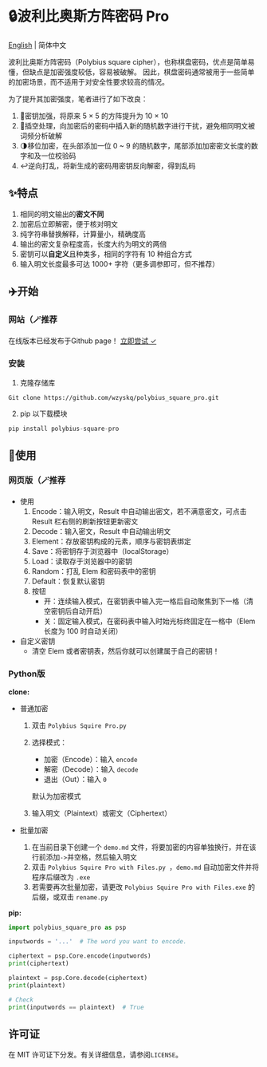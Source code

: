 # 🔒波利比奥斯方阵密码 Pro

[English](README.md) | 简体中文

波利比奥斯方阵密码（Polybius square cipher），也称棋盘密码，优点是简单易懂，但缺点是加密强度较低，容易被破解。
因此，棋盘密码通常被用于一些简单的加密场景，而不适用于对安全性要求较高的情况。

为了提升其加密强度，笔者进行了如下改良：
1. 🏁密钥加强，将原来 5 × 5 的方阵提升为 10 × 10
2. 🔐插空处理，向加密后的密码中插入新的随机数字进行干扰，避免相同明文被词频分析破解
3. 🌗移位加密，在头部添加一位 0 ~ 9 的随机数字，尾部添加加密密文长度的数字和及一位校验码
4. ↩️逆向打乱，将新生成的密码用密钥反向解密，得到乱码

## ✨特点
1. 相同的明文输出的**密文不同**
2. 加密后立即解密，便于核对明文
3. 纯字符串替换解释，计算量小，精确度高
4. 输出的密文复杂程度高，长度大约为明文的两倍
5. 密钥可以**自定义**且种类多，相同的字符有 10 种组合方式
6. 输入明文长度最多可达 1000+ 字符（更多调参即可，但不推荐）

## ✈️开始

### 网站（🪄推荐

在线版本已经发布于Github page！ [立即尝试 ✓](https://wzyskq.github.io/polybius_square_pro/)

### 安装

1. 克隆存储库
```shell
Git clone https://github.com/wzyskq/polybius_square_pro.git
```
2. pip 以下载模块
```python
pip install polybius-square-pro
```

## 🎉使用

### 网页版（🪄推荐

- 使用
    1. Encode：输入明文，Result 中自动输出密文，若不满意密文，可点击 Result 栏右侧的刷新按钮更新密文
    2. Decode：输入密文，Result 中自动输出明文
    3. Element：存放密钥构成的元素，顺序与密钥表绑定
    4. Save：将密钥存于浏览器中（localStorage）
    5. Load：读取存于浏览器中的密钥
    6. Random：打乱 Elem 和密码表中的密钥
    7. Default：恢复默认密钥
    8. 按钮
        - 开：连续输入模式，在密钥表中输入完一格后自动聚焦到下一格（清空密钥后自动开启）
        - 关：固定输入模式，在密码表中输入时始光标终固定在一格中（Elem 长度为 100 时自动关闭）
- 自定义密钥
    - 清空 Elem 或者密钥表，然后你就可以创建属于自己的密钥！


### Python版

**clone:**

- 普通加密
    1. 双击 `Polybius Squire Pro.py`
    2. 选择模式：

       - 加密（Encode）：输入 `encode`
       - 解密（Decode）：输入 `decode`
       - 退出（Out）：输入 `0`

       默认为加密模式
    3. 输入明文（Plaintext）或密文（Ciphertext）
    
- 批量加密

    1. 在当前目录下创建一个 `demo.md` 文件，将要加密的内容单独换行，并在该行前添加`->`并空格，然后输入明文
    2. 双击 `Polybius Squire Pro with Files.py `，`demo.md` 自动加密文件并将程序后缀改为 `.exe`
    3. 若需要再次批量加密，请更改 `Polybius Squire Pro with Files.exe` 的后缀，或双击 `rename.py`

**pip:**

```python
import polybius_square_pro as psp

inputwords = '...'  # The word you want to encode.

ciphertext = psp.Core.encode(inputwords)
print(ciphertext)

plaintext = psp.Core.decode(ciphertext)
print(plaintext)

# Check
print(inputwords == plaintext)  # True
```

## 许可证

在 MIT 许可证下分发。有关详细信息，请参阅`LICENSE`。
